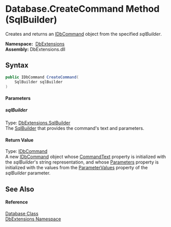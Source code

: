 Database.CreateCommand Method (SqlBuilder)
==========================================
Creates and returns an [IDbCommand][1] object from the specified *sqlBuilder*.

  **Namespace:**  [DbExtensions][2]  
  **Assembly:** DbExtensions.dll

Syntax
------

```csharp
public IDbCommand CreateCommand(
	SqlBuilder sqlBuilder
)
```

#### Parameters

##### *sqlBuilder*
Type: [DbExtensions.SqlBuilder][3]  
The [SqlBuilder][3] that provides the command's text and parameters.

#### Return Value
Type: [IDbCommand][1]  
 A new [IDbCommand][1] object whose [CommandText][4] property is initialized with the *sqlBuilder*'s string representation, and whose [Parameters][5] property is initialized with the values from the [ParameterValues][6] property of the *sqlBuilder* parameter. 

See Also
--------

#### Reference
[Database Class][7]  
[DbExtensions Namespace][2]  

[1]: https://docs.microsoft.com/dotnet/api/system.data.idbcommand
[2]: ../README.md
[3]: ../SqlBuilder/README.md
[4]: https://docs.microsoft.com/dotnet/api/system.data.idbcommand.commandtext#System_Data_IDbCommand_CommandText
[5]: https://docs.microsoft.com/dotnet/api/system.data.idbcommand.parameters#System_Data_IDbCommand_Parameters
[6]: ../SqlBuilder/ParameterValues.md
[7]: README.md